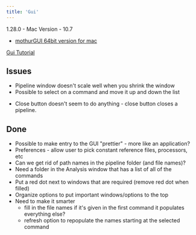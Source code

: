```yaml
---
title: 'Gui'
---
```

1.28.0 - Mac Version - 10.7

-   [ mothurGUI 64bit version for
    mac](Media:MothurGui.mac_64.OSX-10.7.zip)

[Gui Tutorial](Gui_Tutorial)

## Issues

-   Pipeline window doesn\'t scale well when you shrink the window
-   Possible to select on a command and move it up and down the list

<!-- -->

-   Close button doesn\'t seem to do anything - close button closes a
    pipeline.

## Done

-   Possible to make entry to the GUI \"prettier\" - more like an
    application?
-   Preferences - allow user to pick constant reference files,
    processors, etc
-   Can we get rid of path names in the pipeline folder (and file
    names)?
-   Need a folder in the Analysis window that has a list of all of the
    commands
-   Put a red dot next to windows that are required (remove red dot when
    filled)
-   Organize options to put important windows/options to the top
-   Need to make it smarter
    -   fill in the file names if it\'s given in the first command it
        populates everything else?
    -   refresh option to repopulate the names starting at the selected
        command
